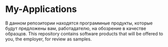 # My-Applications
В данном репозитории находятся программные продукты, которые будут предложены вам, работадателю, на обозрение в качестве образцов.
This repository contains software products that will be offered to you, the employer, for review as samples.
